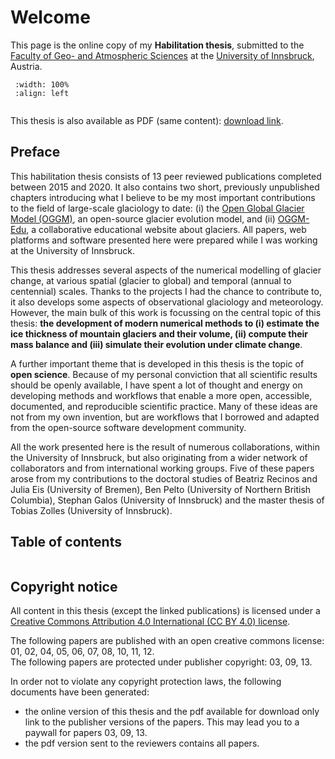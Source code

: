 # Welcome

This page is the online copy of my **Habilitation thesis**, submitted to 
the [Faculty of Geo- and Atmospheric Sciences](https://www.uibk.ac.at/fakultaeten/geo_und_atmosphaerenwissenschaften/index.html.en) 
at the [University of Innsbruck](https://www.uibk.ac.at), Austria.

```{figure} ./img/title_pic.jpeg
 :width: 100%
 :align: left
 
```

This thesis is also available as PDF (same content): [download link](https://github.com/fmaussion/habil2.0/raw/master/tex/habil_maussion_nopapers.pdf).

## Preface

This habilitation thesis consists of 13 peer reviewed publications completed 
between 2015 and 2020. It also contains two short, previously unpublished chapters 
introducing what I believe to be my most important contributions to the field of 
large-scale glaciology to date: (i) the [Open Global Glacier Model (OGGM)](https://oggm.org), 
an open-source glacier evolution model, and (ii) [OGGM-Edu](https://edu.oggm.org), 
a collaborative educational website about glaciers. All papers, web platforms 
and software presented here were prepared while I was working at the University of Innsbruck.

This thesis addresses several aspects of the numerical modelling of glacier change, 
at various spatial (glacier to global) and temporal (annual to centennial) scales. Thanks to 
the projects I had the chance to contribute to, it also develops some aspects of observational 
glaciology and meteorology. However, the main bulk of this work is focussing on the central 
topic of this thesis: **the development of modern numerical methods to (i) estimate the ice
thickness of mountain glaciers and their volume, (ii) compute their mass balance and (iii) 
simulate their evolution under climate change**.

A further important theme that is developed in this thesis is the topic of **open science**. 
Because of my personal conviction that all scientific results should be openly available, I have 
spent a lot of thought and energy on developing methods and workflows that enable a more open, 
accessible, documented, and reproducible scientific practice. Many of these ideas are not from my 
own invention, but are workflows that I borrowed and adapted from the open-source software 
development community.

All the work presented here is the result of numerous collaborations, within the University of Innsbruck, 
but also originating from a wider network of collaborators and from international working groups. 
Five of these papers arose from my contributions 
to the doctoral studies of Beatriz Recinos and Julia Eis (University of Bremen), Ben Pelto (University of 
Northern British Columbia), Stephan Galos (University of Innsbruck) and the master thesis of
Tobias Zolles (University of Innsbruck).

## Table of contents

```{tableofcontents}
```

## Copyright notice

All content in this thesis (except the linked publications) is licensed 
under a [Creative Commons Attribution 4.0 International (CC BY 4.0) license](https://creativecommons.org/licenses/by/4.0).

The following papers are published with an open creative commons license:
01, 02, 04, 05, 06, 07, 08, 10, 11, 12. <br>
The following papers are protected under publisher copyright: 03, 09, 13.

In order not to violate any copyright protection laws, the following documents have been generated:
- the online version of this thesis and the pdf available for download only link to the publisher 
  versions of the papers. This may lead you to a paywall for papers 03, 09, 13.
- the pdf version sent to the reviewers contains all papers.  
